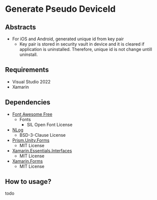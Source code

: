 # Generate Pseudo DeviceId

## Abstracts

* For iOS and Android, generated unique id from key pair
  * Key pair is stored in security vault in device and it is cleared if application is uninstalled. Therefore, unique id is not change untill uninstall.

## Requirements

* Visual Studio 2022
* Xamarin

## Dependencies

* [Font Awesome Free](https://fontawesome.com/)
  * Fonts
    * SIL Open Font License
* [NLog](https://github.com/NLog/NLog)
  * BSD-3-Clause License
* [Prism.Unity.Forms](https://github.com/PrismLibrary/Prism)
  * MIT License
* [Xamarin.Essentials.Interfaces](https://github.com/rdavisau/essential-interfaces)
  * MIT License
* [Xamarin.Forms](https://github.com/xamarin/Xamarin.Forms)
  * MIT License

## How to usage?

todo